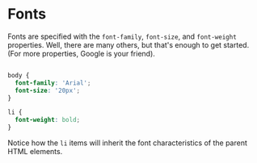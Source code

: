 # Fonts

Fonts are specified with the `font-family`, `font-size`, and `font-weight`
properties.  Well, there are many others, but that's enough to get started.
(For more properties, Google is your friend).

``` css

body {
  font-family: 'Arial';
  font-size: '20px';
}

li {
  font-weight: bold;
}
```

Notice how the `li` items will inherit the font characteristics of the parent
HTML elements.
